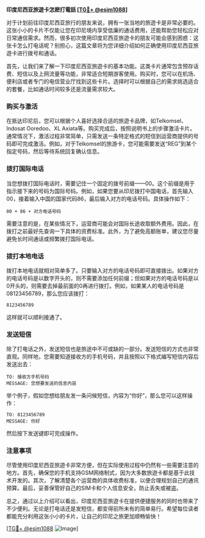 **印度尼西亚旅遊卡怎麽打電話 [[TG💪+ @esim1088](https://t.me/s/esim1088)]**

对于计划前往印度尼西亚旅行的朋友来说，拥有一张当地的旅遊卡是非常必要的。这张小小的卡片不仅能让您在印尼境内享受低廉的通话费用，还能帮助您轻松应对日常通信需求。然而，很多初次使用印度尼西亚旅遊卡的朋友可能会感到困惑：这张卡怎么打电话呢？别担心，这篇文章将为您详细介绍如何正确使用印度尼西亚旅遊卡进行拨号和通话。

首先，让我们来了解一下印度尼西亚旅遊卡的基本功能。这类卡片通常包含预存话费、短信以及上网流量等功能，非常适合短期游客使用。购买时，您可以在机场、便利店或者专门的电信营业厅找到这些卡片。选择时可以根据自己的需求挑选适合的套餐，比如通话时间较多还是流量需求较大。

### 购买与激活

在抵达印尼后，您可以根据个人喜好选择合适的旅遊卡品牌，如Telkomsel、Indosat Ooredoo、XL Axiata等。购买完成后，按照说明书上的步骤激活卡片。通常情况下，激活过程非常简单，只需发送一条特定格式的短信到运营商提供的号码即可完成激活。例如，对于Telkomsel的旅游卡，您可能需要发送“REG”到某个指定号码，然后等待系统回复确认信息。

### 拨打国际电话

当您想拨打国际电话时，需要记住一个固定的拨号前缀——00。这个前缀是用于指示接下来的号码为国际号码。例如，如果您要从印尼拨打中国电话，首先输入00，接着输入中国的国家代码86，最后输入对方的电话号码。具体操作如下：

```
00 + 86 + 对方电话号码
```

需要注意的是，在某些情况下，运营商可能会对国际长途收取额外费用。因此，在拨打之前最好先查询一下具体的资费标准。此外，为了避免高额账单，建议您尽量避免长时间通话或频繁拨打国际电话。

### 拨打本地电话

拨打本地电话就相对简单多了。只要输入对方的电话号码即可直接拨出。如果对方的电话号码是以数字开头的，则不需要添加任何前缀；但如果对方的电话号码是以0开头的，则需要去掉最前面的0再进行拨打。例如，如果某人的电话号码是08123456789，那么您应该拨打：

```
8123456789
```

这样就可以顺利接通了。

### 发送短信

除了打电话之外，发送短信也是旅途中不可或缺的一部分。发送短信的方式也非常直观。同样地，您需要知道接收方的手机号码，并且按照以下格式编写短信内容后发送出去：

```
TO: 接收方手机号码
MESSAGE: 您想要发送的信息内容
```

举个例子，假如您想给朋友发一条问候短信，内容为“你好”，那么您可以这样操作：

```
TO: 8123456789
MESSAGE: 你好
```

然后按下发送键即可完成操作。

### 注意事项

尽管使用印度尼西亚旅遊卡非常方便，但在实际使用过程中仍然有一些需要注意的地方。首先，确保您的手机支持GSM网络制式，因为大多数旅遊卡都是基于此技术开发的。其次，了解清楚各个运营商的具体收费标准，以便合理规划自己的通讯预算。最后，妥善保管好自己的SIM卡和个人信息安全，防止丢失或被盗。

总之，通过以上介绍可以看出，印度尼西亚旅遊卡在提供便捷服务的同时也带来了不少便利。无论是打电话还是发短信，都变得前所未有的简单易行。希望每位读者都能充分利用这张小小的卡片，让自己的印尼之旅更加顺畅愉快！

[[TG💪+ @esim1088](https://t.me/s/esim1088) ![Image](https://i.postimg.cc/4NQfJmqS/Snipaste-2025-05-13-00-14-12.png)]